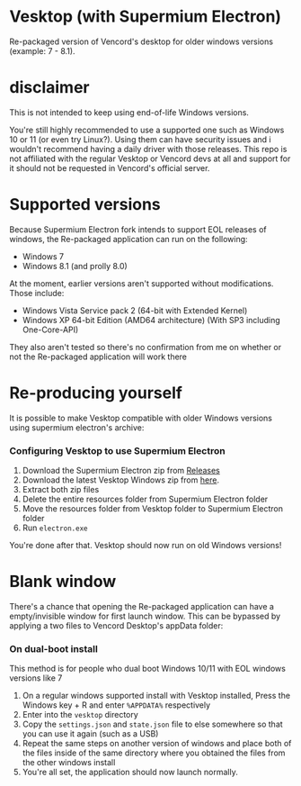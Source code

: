 # Vesktop (with Supermium Electron)
Re-packaged version of Vencord's desktop for older windows versions (example: 7 - 8.1).

# disclaimer
This is not intended to keep using end-of-life Windows versions. 

You're still highly recommended to use a supported one such as Windows 10 or 11 (or even try Linux?). Using them can have security issues and i wouldn't recommend having a daily driver with those releases. This repo is not affiliated with the regular Vesktop or Vencord devs at all and support for it should not be requested in Vencord's official server.

# Supported versions
Because Supermium Electron fork intends to support EOL releases of windows, the Re-packaged application can run on the following:
* Windows 7
* Windows 8.1 (and prolly 8.0)

At the moment, earlier versions aren't supported without modifications. Those include:
* Windows Vista Service pack 2 (64-bit with Extended Kernel)
* Windows XP 64-bit Edition (AMD64 architecture) (With SP3 including One-Core-API)

They also aren't tested so there's no confirmation from me on whether or not the Re-packaged application will work there

# Re-producing yourself
It is possible to make Vesktop compatible with older Windows versions using supermium electron's archive:

### Configuring Vesktop to use Supermium Electron
1. Download the Supermium Electron zip from [Releases](https://github.com/win32ss/supermium-electron/releases/download/v28-testing)
2. Download the latest Vesktop Windows zip from [here](https://github.com/Vencord/Vesktop/releases).
3. Extract both zip files
4. Delete the entire resources folder from Supermium Electron folder
5. Move the resources folder from Vesktop folder to Supermium Electron folder
6. Run `electron.exe`

 You're done after that. Vesktop should now run on old Windows versions!

# Blank window
There's a chance that opening the Re-packaged application can have a empty/invisible window for first launch window. This can be bypassed by applying a two files to Vencord Desktop's appData folder:

### On dual-boot install
This method is for people who dual boot Windows 10/11 with EOL windows versions like 7

1. On a regular windows supported install with Vesktop installed, Press the Windows key + R and enter `%APPDATA%` respectively
2. Enter into the `vesktop` directory
3. Copy the `settings.json` and `state.json` file to else somewhere so that you can use it again (such as a USB)
4. Repeat the same steps on another version of windows and place both of the files inside of the same directory where you obtained the files from the other windows install
5. You're all set, the application should now launch normally.




